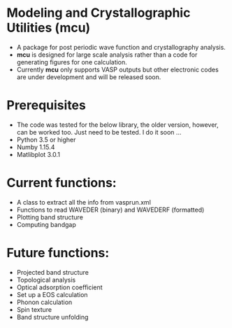 # Modeling and Crystallographic Utilities (mcu)
- A package for post periodic wave function and crystallography analysis.
- **mcu** is designed for large scale analysis rather than a code for generating figures for one calculation.
- Currently **mcu** only supports VASP outputs but other electronic codes are under development and will be released soon.

# Prerequisites
- The code was tested for the below library, the older version, however, can be worked too. Just need to be tested. I do it soon ...
- Python 3.5 or higher
- Numby 1.15.4
- Matlibplot 3.0.1

 
# Current functions:
- A class to extract all the info from vasprun.xml 
- Functions to read WAVEDER (binary) and WAVEDERF (formatted)
- Plotting band structure
- Computing bandgap


# Future functions:
 - Projected band structure
 - Topological analysis
 - Optical adsorption coefficient
 - Set up a EOS calculation
 - Phonon calculation
 - Spin texture
 - Band structure unfolding
